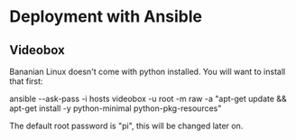 # Deployment with Ansible

## Videobox

Bananian Linux doesn't come with python installed. You will want to install that
first:

  ansible --ask-pass -i hosts videobox -u root -m raw -a "apt-get update && apt-get install -y python-minimal python-pkg-resources"

The default root password is "pi", this will be changed later on.
